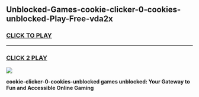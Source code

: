 
## Unblocked-Games-cookie-clicker-0-cookies-unblocked-Play-Free-vda2x
<h3>
<a href="https://premium76.site?title=cookie-clicker-0-cookies-unblocked&ref=23A">CLICK TO PLAY</a></h3>
<hr>

<h3>
<a href="https://premium76.site?title=cookie-clicker-0-cookies-unblocked&ref=23A">CLICK 2 PLAY</a>
  
</h3>

<a href="https://premium76.site?title=cookie-clicker-0-cookies-unblocked&ref=23A"><img src="https://clearcache.store/games.png"></a>


**cookie-clicker-0-cookies-unblocked games unblocked: Your Gateway to Fun and Accessible Online Gaming**

